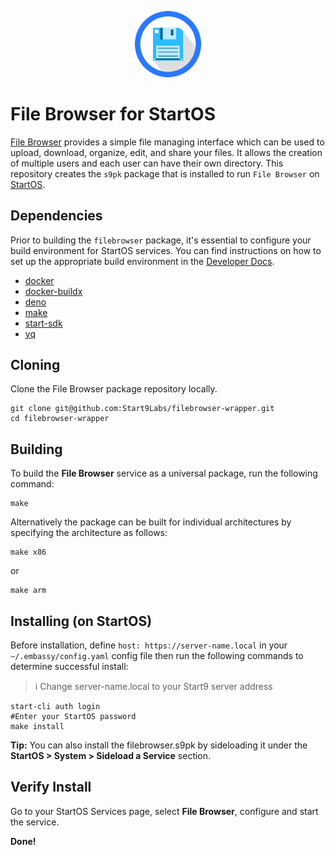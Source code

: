<p align="center">
  <img src="icon.png" alt="Project Logo" width="21%">
</p>

# File Browser for StartOS

[File Browser](https://github.com/filebrowser/filebrowser) provides a simple
file managing interface which can be used to upload, download, organize, edit,
and share your files. It allows the creation of multiple users and each user can
have their own directory. This repository creates the `s9pk` package that is
installed to run `File Browser` on [StartOS](https://github.com/Start9Labs/start-os/).

## Dependencies

Prior to building the `filebrowser` package, it's essential to configure your build environment for StartOS services. You can find instructions on how to set up the appropriate build environment in the [Developer Docs](https://docs.start9.com/latest/developer-docs/packaging).

- [docker](https://docs.docker.com/get-docker)
- [docker-buildx](https://docs.docker.com/buildx/working-with-buildx/)
- [deno](https://deno.land/#installation)
- [make](https://www.gnu.org/software/make/)
- [start-sdk](https://github.com/Start9Labs/start-os/tree/sdk/backend)
- [yq](https://mikefarah.gitbook.io/yq)

## Cloning

Clone the File Browser package repository locally.

```
git clone git@github.com:Start9Labs/filebrowser-wrapper.git
cd filebrowser-wrapper
```

## Building

To build the **File Browser** service as a universal package, run the following command:

```
make
```

Alternatively the package can be built for individual architectures by specifying the architecture as follows:

```
make x86
```

or

```
make arm
```

## Installing (on StartOS)

Before installation, define `host: https://server-name.local` in your `~/.embassy/config.yaml` config file then run the following commands to determine successful install:

> :information_source: Change server-name.local to your Start9 server address

```
start-cli auth login
#Enter your StartOS password
make install
```

**Tip:** You can also install the filebrowser.s9pk by sideloading it under the **StartOS > System > Sideload a Service** section.

## Verify Install

Go to your StartOS Services page, select **File Browser**, configure and start the service.

**Done!**
